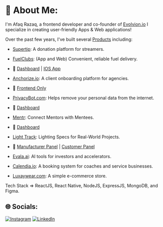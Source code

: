 # 💫 About Me:
I'm Afaq Razaq, a frontend developer and co-founder of [Evolvion.io](https://evolvion.io) I specialize in creating user-friendly Apps & Web applications!

Over the past few years, I've built several [Products](https://www.evolvion.io/portfolio) including:

- [Supertip](https://supertip-gg.vercel.app/): A donation platform for streamers.

- [FuelClubs](https://www.fuelclubs.com/): (App and Web) Convenient, reliable fuel delivery.
- 🔗 [Dashboard](https://fuel-clubs.vercel.app/) | [IOS App](https://apps.apple.com/us/app/fuelclubs/id6753362541)

- [Anchorize.io](https://anchorize.io): A client onboarding platform for agencies.
- 🔗 [Frontend Only](https://anchorize.vercel.app)
  
- [PrivacyBot.com](https://privacybot.com): Helps remove your personal data from the internet.
- 🔗 [Dashboard](https://privacybot.vercel.app/)
 
- [Mentr](https://www.joinmentr.com/): Connect Mentors with Mentees.
- 🔗 [Dashboard](https://mentr-rho.vercel.app/)

- [Light Track](https://lighttrack.vercel.app/): Lighting Specs for Real-World Projects.
- 🔗 [Manufacturer Panel](https://lighttrack.vercel.app/?panel=manufacturer) | [Customer Panel](https://lighttrack.vercel.app/?panel=customer)

- [Evala.ai](https://evala.ai): AI tools for investors and accelerators.
- [Calendia.io](https://calendia.io): A booking system for coaches and service businesses.
- [Luxaywear.com](https://luxaywear.com): A simple e-commerce store.

Tech Stack => ReactJS, React Native, NodeJS, ExpressJS, MongoDB, and Figma.

## 🌐 Socials:
[![Instagram](https://img.shields.io/badge/Instagram-%23E4405F.svg?logo=Instagram&logoColor=white)](https://instagram.com/xyzafaq) [![LinkedIn](https://img.shields.io/badge/LinkedIn-%230077B5.svg?logo=linkedin&logoColor=white)](https://linkedin.com/in/afaq-razaq-23aaa7317) 

